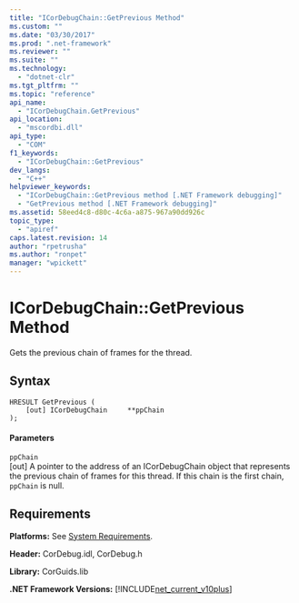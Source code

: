 ```yaml
---
title: "ICorDebugChain::GetPrevious Method"
ms.custom: ""
ms.date: "03/30/2017"
ms.prod: ".net-framework"
ms.reviewer: ""
ms.suite: ""
ms.technology: 
  - "dotnet-clr"
ms.tgt_pltfrm: ""
ms.topic: "reference"
api_name: 
  - "ICorDebugChain.GetPrevious"
api_location: 
  - "mscordbi.dll"
api_type: 
  - "COM"
f1_keywords: 
  - "ICorDebugChain::GetPrevious"
dev_langs: 
  - "C++"
helpviewer_keywords: 
  - "ICorDebugChain::GetPrevious method [.NET Framework debugging]"
  - "GetPrevious method [.NET Framework debugging]"
ms.assetid: 58eed4c8-d80c-4c6a-a875-967a90dd926c
topic_type: 
  - "apiref"
caps.latest.revision: 14
author: "rpetrusha"
ms.author: "ronpet"
manager: "wpickett"
---
```

# ICorDebugChain::GetPrevious Method
Gets the previous chain of frames for the thread.  
  
## Syntax  
  
```  
HRESULT GetPrevious (  
    [out] ICorDebugChain     **ppChain  
);  
```  
  
#### Parameters  
 `ppChain`  
 [out] A pointer to the address of an ICorDebugChain object that represents the previous chain of frames for this thread. If this chain is the first chain, `ppChain` is null.  
  
## Requirements  
 **Platforms:** See [System Requirements](../../../../docs/framework/get-started/system-requirements.md).  
  
 **Header:** CorDebug.idl, CorDebug.h  
  
 **Library:** CorGuids.lib  
  
 **.NET Framework Versions:** [!INCLUDE[net_current_v10plus](../../../../includes/net-current-v10plus-md.md)]
